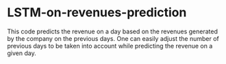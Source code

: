 # LSTM-on-revenues-prediction


This code predicts the revenue on a day based on the revenues generated by the company on the previous days. One can easily adjust the 
number of previous days to be taken into account while predicting the revenue on a given day.
